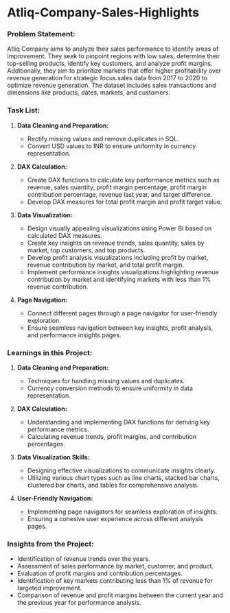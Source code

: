 # Atliq-Company-Sales-Highlights
### Problem Statement:
Atliq Company aims to analyze their sales performance to identify areas of improvement. They seek to pinpoint regions with low sales, determine their top-selling products, identify key customers, and analyze profit margins. Additionally, they aim to prioritize markets that offer higher profitability over revenue generation for strategic focus.sales data from 2017 to 2020 to optimize revenue generation. The dataset includes sales transactions and dimensions like products, dates, markets, and customers.

### Task List:	
1. **Data Cleaning and Preparation:**
   - Rectify missing values and remove duplicates in SQL.
   - Convert USD values to INR to ensure uniformity in currency representation.

2. **DAX Calculation:**
   - Create DAX functions to calculate key performance metrics such as revenue, sales quantity, profit margin percentage, profit margin contribution percentage, revenue last year, and target difference.
   - Develop DAX measures for total profit margin and profit target value.

3. **Data Visualization:**
   - Design visually appealing visualizations using Power BI based on calculated DAX measures.
   - Create key insights on revenue trends, sales quantity, sales by market, top customers, and top products.
   - Develop profit analysis visualizations including profit by market, revenue contribution by market, and total profit margin.
   - Implement performance insights visualizations highlighting revenue contribution by market and identifying markets with less than 1% revenue contribution.

4. **Page Navigation:**
   - Connect different pages through a page navigator for user-friendly exploration.
   - Ensure seamless navigation between key insights, profit analysis, and performance insights pages.

### Learnings in this Project:
1. **Data Cleaning and Preparation:**
   - Techniques for handling missing values and duplicates.
   - Currency conversion methods to ensure uniformity in data representation.

2. **DAX Calculation:**
   - Understanding and implementing DAX functions for deriving key performance metrics.
   - Calculating revenue trends, profit margins, and contribution percentages.

3. **Data Visualization Skills:**
   - Designing effective visualizations to communicate insights clearly.
   - Utilizing various chart types such as line charts, stacked bar charts, clustered bar charts, and tables for comprehensive analysis.

4. **User-Friendly Navigation:**
   - Implementing page navigators for seamless exploration of insights.
   - Ensuring a cohesive user experience across different analysis pages.

### Insights from the Project:
- Identification of revenue trends over the years.
- Assessment of sales performance by market, customer, and product.
- Evaluation of profit margins and contribution percentages.
- Identification of key markets contributing less than 1% of revenue for targeted improvement.
- Comparison of revenue and profit margins between the current year and the previous year for performance analysis.

